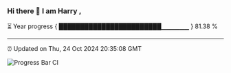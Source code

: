 ### Hi there 👋 I am Harry , 

⏳ Year progress { ████████████████████████▁▁▁▁▁▁ } 81.38 %

---

⏰ Updated on Thu, 24 Oct 2024 20:35:08 GMT

![Progress Bar CI](https://github.com/duykhang68/duykhang68/workflows/Progress%20Bar%20CI/badge.svg)
